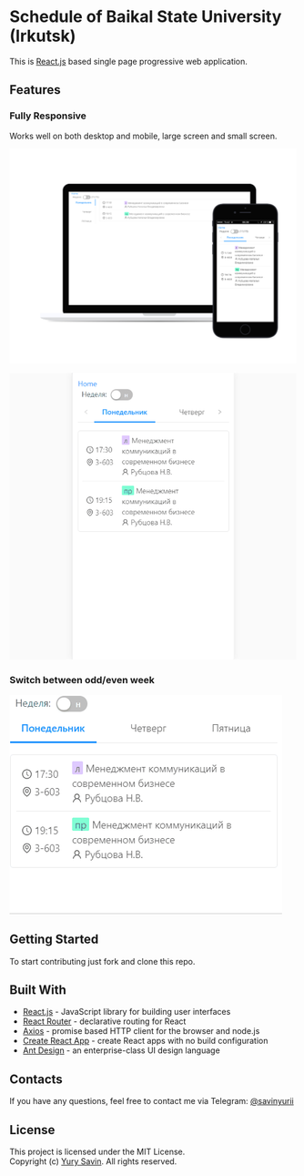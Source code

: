# Schedule of Baikal State University (Irkutsk)

This is [React.js](https://reactjs.org) based single page progressive web application.

## Features

### Fully Responsive

Works well on both desktop and mobile, large screen and small screen.

![Desktop and Mobile](docs/screenshots/1/4.png)

![Rotate example](docs/screenshots/rotate.gif)

### Switch between odd/even week

![Parity screenshot](docs/screenshots/parity.gif)

## Getting Started

To start contributing just fork and clone this repo.

## Built With

* [React.js](https://github.com/facebook/react) - JavaScript library for building user interfaces
* [React Router](https://github.com/ReactTraining/react-router) - declarative routing for React
* [Axios](https://github.com/axios/axios) - promise based HTTP client for the browser and node.js
* [Create React App](https://github.com/facebook/create-react-app) - create React apps with no build configuration
* [Ant Design](https://github.com/ant-design/ant-design) - an enterprise-class UI design language


## Contacts

If you have any questions, feel free to contact me via Telegram: [@savinyurii](https://tele.click/savinyurii)

## License

This project is licensed under the MIT License.  
Copyright (c) [Yury Savin](http://baitun.github.io). All rights reserved.
